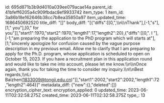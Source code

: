 id: 695d871b3b9d4010a039ee079acae14a
parent_id: 41bfeff6205a4c909fbdac8ef9933742
item_type: 1
item_id: 3a86b18e162646b38cc7b8ea35850a97
item_updated_time: 1686450692520
title_diff: "[]"
body_diff: "[{\"diffs\":[[0,\",\\\n\\\nThank\"],[-1,\"s\"],[1,\" you\"],[0,\" for you\"]],\"start1\":1970,\"start2\":1970,\"length1\":17,\"length2\":20},{\"diffs\":[[0,\". I \"],[-1,\"am preparing the application to the PhD program which will starts at\"],[1,\"sincerely apologize for confusion caused by the vague purpose description in my previous email. Allow me to clarify that I am preparing to apply for the Ph.D. program, whose application is scheduled to open on October 15, 2023. If you have a recruitment plan in this application round and would like to take me into account, please let me know.\\\n\\\nOnce again, thank you for taking the time to consider my inquiry.\\\n\\\nBest regards,\\\nLi Baizhen(1833009@tongji.edu.cn)\"]],\"start1\":2002,\"start2\":2002,\"length1\":72,\"length2\":464}]"
metadata_diff: {"new":{},"deleted":[]}
encryption_cipher_text: 
encryption_applied: 0
updated_time: 2023-06-11T02:32:58.275Z
created_time: 2023-06-11T02:32:58.275Z
type_: 13